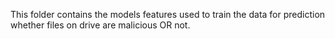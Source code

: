 This folder contains the models features used to train the data for prediction whether files on drive are malicious OR not.
